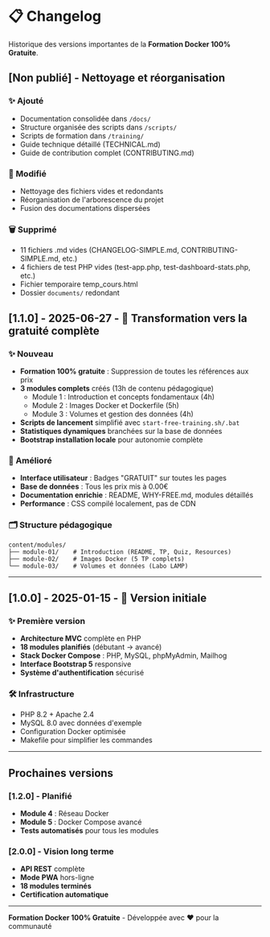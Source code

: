 # 📋 Changelog

Historique des versions importantes de la **Formation Docker 100% Gratuite**.

## [Non publié] - Nettoyage et réorganisation

### ✨ Ajouté

-   Documentation consolidée dans `/docs/`
-   Structure organisée des scripts dans `/scripts/`
-   Scripts de formation dans `/training/`
-   Guide technique détaillé (TECHNICAL.md)
-   Guide de contribution complet (CONTRIBUTING.md)

### 🔧 Modifié

-   Nettoyage des fichiers vides et redondants
-   Réorganisation de l'arborescence du projet
-   Fusion des documentations dispersées

### 🗑️ Supprimé

-   11 fichiers .md vides (CHANGELOG-SIMPLE.md, CONTRIBUTING-SIMPLE.md, etc.)
-   4 fichiers de test PHP vides (test-app.php, test-dashboard-stats.php, etc.)
-   Fichier temporaire temp_cours.html
-   Dossier `documents/` redondant

## [1.1.0] - 2025-06-27 - 🎁 Transformation vers la gratuité complète

### ✨ Nouveau

-   **Formation 100% gratuite** : Suppression de toutes les références aux prix
-   **3 modules complets** créés (13h de contenu pédagogique)
    -   Module 1 : Introduction et concepts fondamentaux (4h)
    -   Module 2 : Images Docker et Dockerfile (5h)
    -   Module 3 : Volumes et gestion des données (4h)
-   **Scripts de lancement** simplifié avec `start-free-training.sh/.bat`
-   **Statistiques dynamiques** branchées sur la base de données
-   **Bootstrap installation locale** pour autonomie complète

### 🔧 Amélioré

-   **Interface utilisateur** : Badges "GRATUIT" sur toutes les pages
-   **Base de données** : Tous les prix mis à 0.00€
-   **Documentation enrichie** : README, WHY-FREE.md, modules détaillés
-   **Performance** : CSS compilé localement, pas de CDN

### 🗂️ Structure pédagogique

```
content/modules/
├── module-01/    # Introduction (README, TP, Quiz, Resources)
├── module-02/    # Images Docker (5 TP complets)
└── module-03/    # Volumes et données (Labo LAMP)
```

---

## [1.0.0] - 2025-01-15 - 🎉 Version initiale

### ✨ Première version

-   **Architecture MVC** complète en PHP
-   **18 modules planifiés** (débutant → avancé)
-   **Stack Docker Compose** : PHP, MySQL, phpMyAdmin, Mailhog
-   **Interface Bootstrap 5** responsive
-   **Système d'authentification** sécurisé

### 🛠️ Infrastructure

-   PHP 8.2 + Apache 2.4
-   MySQL 8.0 avec données d'exemple
-   Configuration Docker optimisée
-   Makefile pour simplifier les commandes

---

## Prochaines versions

### [1.2.0] - Planifié

-   **Module 4** : Réseau Docker
-   **Module 5** : Docker Compose avancé
-   **Tests automatisés** pour tous les modules

### [2.0.0] - Vision long terme

-   **API REST** complète
-   **Mode PWA** hors-ligne
-   **18 modules terminés**
-   **Certification automatique**

---

**Formation Docker 100% Gratuite** - Développée avec ❤️ pour la communauté
